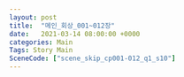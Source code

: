 ```yaml
---
layout: post
title:  "메인_회상_001~012장"
date:   2021-03-14 08:00:00 +0000
categories: Main
Tags: Story Main
SceneCode: ["scene_skip_cp001-012_q1_s10"]
---
```

